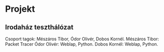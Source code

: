 # Projekt
## Irodaház teszthálózat
Csoport tagok: Mészáros Tibor, Ódor Olivér, Dobos Kornél.
Mészáros Tibor: Packet Tracer
Ódor Olivér: Weblap, Python.
Dobos Kornél: Weblap, Python.
